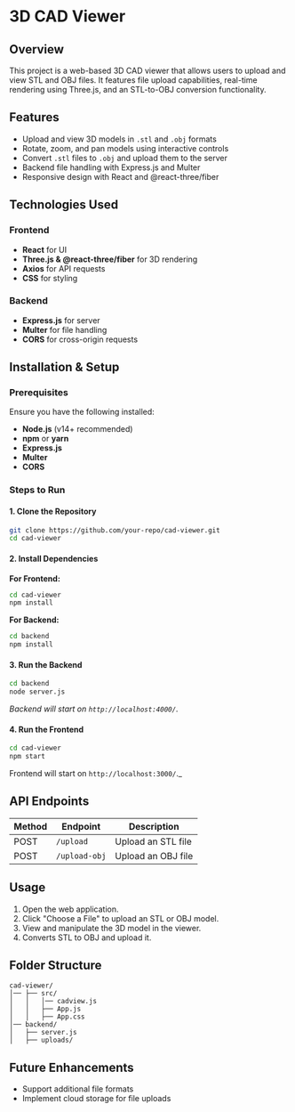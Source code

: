 # 3D CAD Viewer

## Overview
This project is a web-based 3D CAD viewer that allows users to upload and view STL and OBJ files. It features file upload capabilities, real-time rendering using Three.js, and an STL-to-OBJ conversion functionality.

## Features
- Upload and view 3D models in `.stl` and `.obj` formats
- Rotate, zoom, and pan models using interactive controls
- Convert `.stl` files to `.obj` and upload them to the server
- Backend file handling with Express.js and Multer
- Responsive design with React and @react-three/fiber

## Technologies Used
### Frontend
- **React** for UI
- **Three.js & @react-three/fiber** for 3D rendering
- **Axios** for API requests
- **CSS** for styling

### Backend
- **Express.js** for server
- **Multer** for file handling
- **CORS** for cross-origin requests

## Installation & Setup

### Prerequisites
Ensure you have the following installed:
- **Node.js** (v14+ recommended)
- **npm** or **yarn**
- **Express.js**
- **Multer** 
- **CORS** 


### Steps to Run

#### 1. Clone the Repository
```bash
git clone https://github.com/your-repo/cad-viewer.git
cd cad-viewer
```

#### 2. Install Dependencies
**For Frontend:**
```bash
cd cad-viewer
npm install
```
**For Backend:**
```bash
cd backend
npm install
```

#### 3. Run the Backend
```bash
cd backend
node server.js
```
_Backend will start on `http://localhost:4000/`._

#### 4. Run the Frontend
```bash
cd cad-viewer
npm start
```
Frontend will start on `http://localhost:3000/`._

## API Endpoints
| Method | Endpoint        | Description |
|--------|----------------|-------------|
| POST   | `/upload`      | Upload an STL file |
| POST   | `/upload-obj`  | Upload an OBJ file |

## Usage
1. Open the web application.
2. Click "Choose a File" to upload an STL or OBJ model.
3. View and manipulate the 3D model in the viewer.
4. Converts STL to OBJ and upload it.

## Folder Structure
```
cad-viewer/
│── ├── src/
│   │   │── cadview.js
│   │   ├── App.js
│   │   ├── App.css
│── backend/
│   ├── server.js
│   ├── uploads/
```

## Future Enhancements
- Support additional file formats
- Implement cloud storage for file uploads


